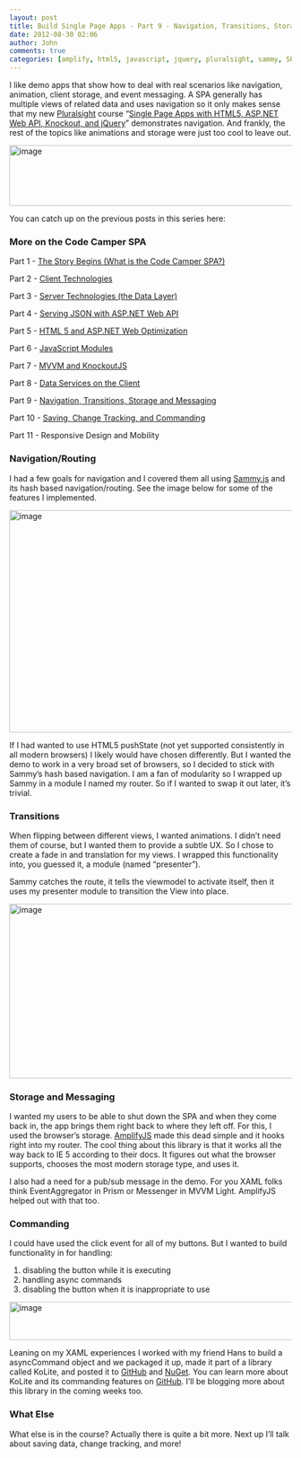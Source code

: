 ```yaml
---
layout: post
title: Build Single Page Apps - Part 9 - Navigation, Transitions, Storage, and Messaging
date: 2012-08-30 02:06
author: John
comments: true
categories: [amplify, html5, javascript, jquery, pluralsight, sammy, SPA]
---
```

<p>I like demo apps that show how to deal with real scenarios like navigation, animation, client storage, and event messaging. A SPA generally has multiple views of related data and uses navigation so it only makes sense that my new <a href="http://pluralsight.com">Pluralsight</a> course “<a href="http://jpapa.me/spaps">Single Page Apps with HTML5, ASP.NET Web API, Knockout, and jQuery</a>” demonstrates navigation. And frankly, the rest of the topics like animations and storage were just too cool to leave out.</p> <p><a href="http://jpapa.me/spaps"><img style="background-image: none; border-right-width: 0px; padding-left: 0px; padding-right: 0px; display: block; float: none; border-top-width: 0px; border-bottom-width: 0px; margin-left: auto; border-left-width: 0px; margin-right: auto; padding-top: 0px" title="image" border="0" alt="image" src="/wp-content/uploads/media/Windows-Live-Writer/d4d49c57f31e_12ABB/image_9.png" width="520" height="108"></a></p> <p>You can catch up on the previous posts in this series here:</p> <h3>More on the Code Camper SPA</h3> <p>Part 1 - <a href="http://jpapa.me/spapost1">The Story Begins (What is the Code Camper SPA?)</a></p> <p>Part 2 - <a href="http://jpapa.me/spapost2">Client Technologies</a></p> <p>Part 3 - <a href="/spapost3">Server Technologies (the Data Layer)</a></p> <p>Part 4 - <a href="http://jpapa.me/spapost4">Serving JSON with ASP.NET Web API</a></p> <p>Part 5 - <a href="http://jpapa.me/spapost5">HTML 5 and ASP.NET Web Optimization</a></p> <p>Part 6 - <a href="http://jpapa.me/spapost6">JavaScript Modules</a></p> <p>Part 7 - <a href="http://jpapa.me/spapost7">MVVM and KnockoutJS</a></p> <p>Part 8 - <a href="http://jpapa.me/spapost8">Data Services on the Client</a></p> <p>Part 9 - <a href="http://jpapa.me/spapost9">Navigation, Transitions, Storage and Messaging</a></p> <p>Part 10 - <a href="http://jpapa.me/spapost10">Saving, Change Tracking, and Commanding</a> </p> <p>Part 11 - Responsive Design and Mobility</p> <h3>Navigation/Routing</h3> <p>I had a few goals for navigation and I covered them all using <a href="http://sammyjs.org">Sammy.js</a> and its hash based navigation/routing. See the image below for some of the features I implemented.</p> <p><a href="/wp-content/uploads/media/Windows-Live-Writer/d4d49c57f31e_12ABB/image_2.png"><img style="background-image: none; border-right-width: 0px; padding-left: 0px; padding-right: 0px; display: block; float: none; border-top-width: 0px; border-bottom-width: 0px; margin-left: auto; border-left-width: 0px; margin-right: auto; padding-top: 0px" title="image" border="0" alt="image" src="/wp-content/uploads/media/Windows-Live-Writer/d4d49c57f31e_12ABB/image_thumb.png" width="520" height="396"></a></p> <p>If I had wanted to use HTML5 pushState (not yet supported consistently in all modern browsers) I likely would have chosen differently. But I wanted the demo to work in a very broad set of browsers, so I decided to stick with Sammy’s hash based navigation. I am a fan of modularity so I wrapped up Sammy in a module I named my router. So if I wanted to swap it out later, it’s trivial.</p> <h3>Transitions</h3> <p>When flipping between different views, I wanted animations. I didn’t need them of course, but I wanted them to provide a subtle UX. So I chose to create a fade in and translation for my views. I wrapped this functionality into, you guessed it, a module (named “presenter”). </p> <p>Sammy catches the route, it tells the viewmodel to activate itself, then it uses my presenter module to transition the View into place.</p> <p><a href="/wp-content/uploads/media/Windows-Live-Writer/d4d49c57f31e_12ABB/image_4.png"><img style="background-image: none; border-right-width: 0px; padding-left: 0px; padding-right: 0px; display: block; float: none; border-top-width: 0px; border-bottom-width: 0px; margin-left: auto; border-left-width: 0px; margin-right: auto; padding-top: 0px" title="image" border="0" alt="image" src="/wp-content/uploads/media/Windows-Live-Writer/d4d49c57f31e_12ABB/image_thumb_1.png" width="520" height="311"></a></p> <h3>Storage and Messaging</h3> <p>I wanted my users to be able to shut down the SPA and when they come back in, the app brings them right back to where they left off. For this, I used the browser’s storage. <a href="http://amplifyjs.com">AmplifyJS</a> made this dead simple and it hooks right into my router. The cool thing about this library is that it works all the way back to IE 5 according to their docs. It figures out what the browser supports, chooses the most modern storage type, and uses it. </p> <p>I also had a need for a pub/sub message in the demo. For you XAML folks think EventAggregator in Prism or Messenger in MVVM Light. AmplifyJS helped out with that too.</p> <h3>Commanding</h3> <p>I could have used the click event for all of my buttons. But I wanted to build functionality in for handling:</p> <ol> <li>disabling the button while it is executing  <li>handling async commands  <li>disabling the button when it is inappropriate to use</li></ol> <p><a href="/wp-content/uploads/media/Windows-Live-Writer/d4d49c57f31e_12ABB/image_6.png"><img style="background-image: none; border-right-width: 0px; padding-left: 0px; padding-right: 0px; display: block; float: none; border-top-width: 0px; border-bottom-width: 0px; margin-left: auto; border-left-width: 0px; margin-right: auto; padding-top: 0px" title="image" border="0" alt="image" src="/wp-content/uploads/media/Windows-Live-Writer/d4d49c57f31e_12ABB/image_thumb_2.png" width="520" height="68"></a></p> <p>Leaning on my XAML experiences I worked with my friend Hans to build a asyncCommand object and we packaged it up, made it part of a library called KoLite, and posted it to <a href="http://jpapa.me/kolitegh">GitHub</a> and <a href="https://nuget.org/packages/KoLite">NuGet</a>. You can learn more about KoLite and its commanding features on <a href="http://jpapa.me/kolitegh">GitHub</a>. I’ll be blogging more about this library in the coming weeks too.</p> <h3>What Else</h3> <p>What else is in the course? Actually there is quite a bit more. Next up I’ll talk about saving data, change tracking, and more!</p>

